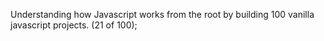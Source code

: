 Understanding how Javascript works from the root by building 100 vanilla javascript projects. (21 of 100);